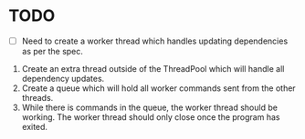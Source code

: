 # TODO

- [ ] Need to create a worker thread which handles updating dependencies
      as per the spec.

1. Create an extra thread outside of the ThreadPool which will handle all
   dependency updates.
2. Create a queue which will hold all worker commands sent from the other threads.
3. While there is commands in the queue, the worker thread should be working.
   The worker thread should only close once the program has exited.
